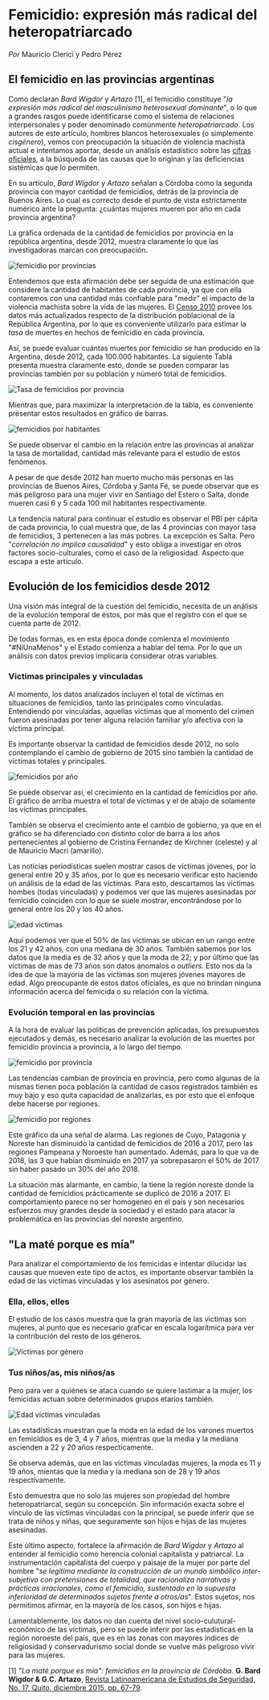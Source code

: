 # Femicidio: expresión más radical del heteropatriarcado

*Por* Mauricio Clerici y Pedro Pérez

## El femicidio en las provincias argentinas

Como declaran *Bard Wigdor* y *Artazo* [1], el femicidio constituye "*la expresión más radical del masculinismo heterosexual dominante*", o lo que a grandes rasgos puede identificarse como el sistema de relaciones interpersonales y poder denominado comúnmente *heteropatriarcado*. Los autores de este artículo, hombres blancos heterosexuales (o simplemente *cisgénero*), vemos con preocupación la situación de violencia machista actual e intentamos aportar, desde un análisis estadístico sobre las [cifras oficiales]('http://datos.jus.gob.ar/dataset/27bb9b2c-521b-406c-bdf9-98110ef73f34/resource/a2e1c899-cbaa-4bf6-b623-6648f150cab0/download/registro-de-femicidios-2018-04-13.csv'), a la búsqueda de las causas que lo originan y las deficiencias sistémicas que lo permiten.

En su artículo, *Bard Wigdor* y *Artazo* señalan a Córdoba como la segunda provincia con mayor cantidad de femicidios, detrás de la provincia de Buenos Aires. Lo cual es correcto desde el punto de vista estrictamente numérico ante la pregunta: ¿cuántas mujeres mueren por año en cada provincia argentina?

La gráfica ordenada de la cantidad de femicidios por provincia en la república argentina, desde 2012, muestra claramente lo que las investigadoras marcan con preocupación.

![femicidio por provincias](img/total_muertes_femicidio.png "femicidio por provincia")

Entendemos que esta afirmación debe ser seguida de una estimación que considere la cantidad de habitantes de cada provincia, ya que con ella contaremos con una cantidad más confiable para "medir" el impacto de la violencia machista sobre la vida de las mujeres. El [Censo 2010](https://www.sig.indec.gov.ar/censo2010/) provee los datos más actualizados respecto de la distribución poblacional de la República Argentina, por lo que es conveniente utilizarlo para estimar la *tasa* de muertes en hechos de femicidio en cada provincia.

Así, se puede evaluar cuántas muertes por femicidio se han producido en la Argentina, desde 2012, cada 100.000 habitantes. La siguiente Tabla presenta muestra claramente esto, donde se pueden comparar las provincias también por su población y número total de femicidios.

![Tasa de femicidios por provincia](img/tasa_femicidios_provincia.png)

Mientras que, para maximizar la interpretación de la tabla, es conveniente presentar estos resultados en gráfico de barras.

![femicidios por habitantes](img/femicidios_100mil_hab_barras.png "femicidios por habitantes")

Se puede observar el cambio en la relación entre las provincias al analizar la tasa de mortalidad, cantidad más relevante para el estudio de estos fenómenos.

A pesar de que desde 2012 han muerto mucho más personas en las provincias de Buenos Aires, Córdoba y Santa Fé, se puede observar que es más peligroso para una mujer vivir en Santiago del Estero o Salta, donde mueren casi 6 y 5 cada 100 mil habitantes respectivamente.

La tendencia natural para continuar el estudio es observar el PBI per cápita de cada provincia, lo cual muestra que, de las 4 provincias con mayor tasa de femicidios, 3 pertenecen a las más pobres. La excepción es Salta. Pero "*correlación no implica causalidad*" y esto obliga a investigar en otros factores socio-culturales, como el caso de la religiosidad. Aspecto que escapa a este artículo.

## Evolución de los femicidios desde 2012

Una visión más integral de la cuestión del femicidio, necesita de un análisis de la evolución temporal de éstos, por más que el registro con el que se cuenta parte de 2012.

De todas formas, es en esta época donde comienza el movimiento "#NiUnaMenos" y el Estado comienza a hablar del tema. Por lo que un análisis con datos previos implicaría considerar otras variables.

### Victimas principales y vinculadas

Al momento, los datos analizados incluyen el total de víctimas en situaciones de femicidios, tanto las principales como vinculadas. Entendiendo por vinculadas, aquellas victimas que al momento del crimen fueron asesinadas por tener alguna relación familiar y/o afectiva con la víctima principal.

Es importante observar la cantidad de femicidios desde 2012, no solo contemplando el cambio de gobierno de 2015 sino también la cantidad de víctimas totales y principales.

![femicidios por año](img/victimas_totales_principales_gobiernos.png "femicidios por año")

Se puede observar así, el crecimiento en la cantidad de femicidios por año. El gráfico de arriba muestra el total de víctimas y el de abajo de solamente las víctimas principales.

También se observa el crecimiento ante el cambio de gobierno, ya que en el gráfico se ha diferenciado con distinto color de barra a los años pertenecientes al gobierno de Cristina Fernandez de Kirchner (celeste) y al de Mauricio Macri (amarillo).

Las noticias periodísticas suelen mostrar casos de víctimas jóvenes, por lo general entre 20 y 35 años, por lo que es necesario verificar esto haciendo un análisis de la edad de las víctimas. Para esto, descartamos las víctimas hombes (todas vinculadas) y podemos ver que las mujeres asesinadas por femicidio coinciden con lo que se suele mostrar, encontrándose por lo general entre los 20 y los 40 años.

![edad victimas](img/edad_muertas.png "edad de las víctimas")

Aquí podemos ver que el 50% de las víctimas se ubican en un rango entre los 21 y 42 años, con una mediana de 30	años. También sabemos por los datos que la media es de 32 años y que la moda de 22; y por último que las víctimas de mas de 73 años son datos anomalos o *outliers*. Esto nos da la idea de que la mayoria de las víctimas son mujeres jóvenes mayores de edad. Algo preocupante de estos datos oficiales, es que no brindan ninguna información acerca del femicida o su relación con la víctima.

### Evolución temporal en las provincias

A la hora de evaluar las políticas de prevención aplicadas, los presupuestos ejecutados y demás, es necesario analizar la evolución de las muertes por femicidio provincia a provincia, a lo largo del tiempo.

![femicidio por provincia](img/por_provincia.png "femicidio por provincias")

Las tendencias cambian de provincia en provincia, pero como algunas de la mismas tienen poca población la cantidad de casos registrados también es muy bajo y eso quita capacidad de analizarlas, es por esto que el enfoque debe hacerse por regiones.

![femicidio por regiones](img/femicidio_x_regiones.png "femicidio por regiones")

Este gráfico da una señal de alarma. Las regiones de Cuyo, Patagonia y Noreste han disminuido la cantidad de femicidios de 2016 a 2017, pero las regiones Pampeana y Noroeste han aumentado. Además, para lo que va de 2018, las 3 que habían disminuido en 2017 ya sobrepasaron el 50% de 2017 sin haber pasado un 30% del año 2018.

La situación más alarmante, en cambio, la tiene la región noreste donde la cantidad de femicidios prácticamente se duplicó de 2016 a 2017. El comportamiento parece no ser homogeneo en el país y son necesarios esfuerzos muy grandes desde la sociedad y el estado para atacar la problemática en las provincias del noreste argentino.

## "La maté porque es mía"

Para analizar el comportamiento de los femicidas e intentar dilucidar las causas que mueven este tipo de actos, es importante observar también la edad de las víctimas vinculadas y los asesinatos por género.

### Ella, ellos, elles

El estudio de los casos muestra que la gran mayoría de las victimas son mujeres, al punto que es necesario graficar en escala logarítmica para ver la contribución del resto de los géneros.

![Víctimas por género](img/por_genero.png "femicidio por genero")

### Tus niños/as, mis niños/as

Pero para ver a quiénes se ataca cuando se quiere lastimar a la mujer, los femicidas actuan sobre determinados grupos etarios también.

![Edad víctimas vinculadas](img/edad_vinculadas.png "femicidio vinculadas_edad")

Las estadísticas muestran que la moda en la edad de los varones muertos en femicidios es de 3, 4 y 7 años, mientras que la media y la mediana ascienden a 22 y 20 años respecticamente.

Se observa además, que en las víctimas vinculadas mujeres, la moda es 11 y 19 años, mientas que la media y la mediana son de 28 y 19 años respectivamente.

Esto demuestra que no solo las mujeres son propiedad del hombre heteropatriarcal, según su concepción. Sin información exacta sobre el vínculo de las víctimas vinculadas con la principal, se puede inferir que se trata de niños y niñas, que seguramente son hijos e hijas de las mujeres asesinadas.

Este último aspecto, fortalece la afirmación de *Bard Wigdor* y *Artazo* al entender al femicidio como herencia colonial capitalista y patriarcal. La instrumentación capitalista del cuerpo y paisaje de la mujer por parte del hombre "*se legitima mediante la construcción de un mundo simbólico inter-subjetivo con pretensiones de totalidad, que racionaliza narrativas y prácticas irracionales, como el femicidio, sustentado en la supuesta inferioridad de determinados sujetos frente a otros/as*". Estos sujetos, nos permitimos afirmar, en la mayoría de los casos, son hijos e hijas.

Lamentablemente, los datos no dan cuenta del nivel socio-culutural-económico de las víctimas, pero se puede inferir por las estadísticas en la región noroeste del país, que es en las zonas con mayores índices de religiosidad y conservadurismo social donde se vuelve más peligroso vivir para las mujeres.

[1] *"La maté porque es mía": femicidios en la provincia de Córdoba*. **G. Bard Wigdor & G.C. Artazo**, [Revista Latinoamericana de Estudios de Seguridad, No. 17, Quito, diciembre 2015, pp. 67-79](http://repositorio.flacsoandes.edu.ec/bitstream/10469/7962/1/RFLACSO-Ur17-05-Bard.pdf).
